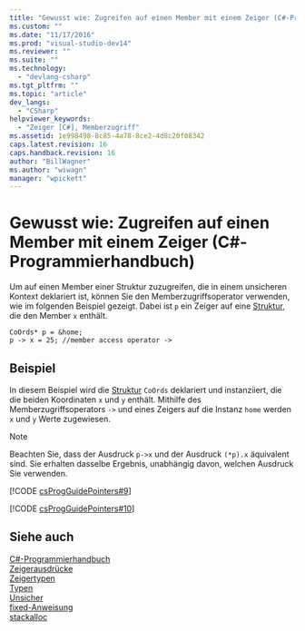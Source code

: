 ```yaml
---
title: "Gewusst wie: Zugreifen auf einen Member mit einem Zeiger (C#-Programmierhandbuch) | Microsoft Docs"
ms.custom: ""
ms.date: "11/17/2016"
ms.prod: "visual-studio-dev14"
ms.reviewer: ""
ms.suite: ""
ms.technology: 
  - "devlang-csharp"
ms.tgt_pltfrm: ""
ms.topic: "article"
dev_langs: 
  - "CSharp"
helpviewer_keywords: 
  - "Zeiger [C#], Memberzugriff"
ms.assetid: 1e998498-8c85-4a78-8ce2-4d8c20f08342
caps.latest.revision: 16
caps.handback.revision: 16
author: "BillWagner"
ms.author: "wiwagn"
manager: "wpickett"
---
```

# Gewusst wie: Zugreifen auf einen Member mit einem Zeiger (C#-Programmierhandbuch)
Um auf einen Member einer Struktur zuzugreifen, die in einem unsicheren Kontext deklariert ist, können Sie den Memberzugriffsoperator verwenden, wie im folgenden Beispiel gezeigt. Dabei ist `p` ein Zeiger auf eine [Struktur](../../../csharp/language-reference/keywords/struct.md), die den Member `x` enthält.  
  
```  
CoOrds* p = &home;  
p -> x = 25; //member access operator ->  
```  
  
## Beispiel  
 In diesem Beispiel wird die [Struktur](../../../csharp/language-reference/keywords/struct.md) `CoOrds` deklariert und instanziiert, die die beiden Koordinaten `x` und `y` enthält.  Mithilfe des Memberzugriffsoperators `->` und eines Zeigers auf die Instanz `home` werden `x` und `y` Werte zugewiesen.  
  
> [!NOTE]
>  Beachten Sie, dass der Ausdruck `p->x` und der Ausdruck `(*p).x` äquivalent sind. Sie erhalten dasselbe Ergebnis, unabhängig davon, welchen Ausdruck Sie verwenden.  
  
 [!CODE [csProgGuidePointers#9](../CodeSnippet/VS_Snippets_VBCSharp/csProgGuidePointers#9)]  
  
 [!CODE [csProgGuidePointers#10](../CodeSnippet/VS_Snippets_VBCSharp/csProgGuidePointers#10)]  
  
## Siehe auch  
 [C\#\-Programmierhandbuch](../../../csharp/programming-guide/index.md)   
 [Zeigerausdrücke](../../../csharp/programming-guide/unsafe-code-pointers/pointer-expressions.md)   
 [Zeigertypen](../../../csharp/programming-guide/unsafe-code-pointers/pointer-types.md)   
 [Typen](../../../csharp/language-reference/keywords/types.md)   
 [Unsicher](../../../csharp/language-reference/keywords/unsafe.md)   
 [fixed\-Anweisung](../../../csharp/language-reference/keywords/fixed-statement.md)   
 [stackalloc](../../../csharp/language-reference/keywords/stackalloc.md)